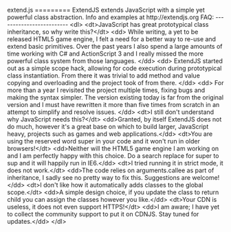 e x t e n d . j s  
 = = = = = = = = =  
  
 E x t e n d J S   e x t e n d s   J a v a S c r i p t   w i t h   a   s i m p l e   y e t   p o w e r f u l   c l a s s   a b s t r a c t i o n .  
  
 I n f o   a n d   e x a m p l e s   a t   h t t p : / / e x t e n d j s . o r g  
  
 F A Q :  
 - - - - - - - - - - - - - - - - - - - - - - - - -  
 < d l >  
 < d t > J a v a S c r i p t   h a s   g r e a t   p r o t o t y p i c a l   c l a s s   i n h e r i t a n c e ,   s o   w h y   w r i t e   t h i s ? < / d t >  
 < d d >  
 W h i l e   w r i t i n g ,   a   y e t   t o   b e   r e l e a s e d   H T M L 5   g a m e   e n g i n e ,   I   f e l t   a   n e e d   f o r   a   b e t t e r   w a y   t o   r e - u s e   a n d   e x t e n d   b a s i c   p r i m i t i v e s .   O v e r   t h e   p a s t   y e a r s   I   a l s o   s p e n d   a   l a r g e   a m o u n t s   o f   t i m e   w o r k i n g   w i t h   C #   a n d   A c t i o n S c r i p t   3   a n d   I   r e a l l y   m i s s e d   t h e   m o r e   p o w e r f u l   c l a s s   s y s t e m   f r o m   t h o s e   l a n g u a g e s .  
 < / d d >  
 < d d >  
 E x t e n d J S   s t a r t e d   o u t   a s   a   s i m p l e   s c o p e   h a c k ,   a l l o w i n g   f o r   c o d e   e x e c u t i o n   d u r i n g   p r o t o t y p i c a l   c l a s s   i n s t a n t i a t i o n .   F r o m   t h e r e   i t   w a s   t r i v i a l   t o   a d d   m e t h o d   a n d   v a l u e   c o p y i n g   a n d   o v e r l o a d i n g   a n d   t h e   p r o j e c t   t o o k   o f   f r o m   t h e r e .  
 < / d d >  
 < d d >  
 F o r   m o r e   t h a n   a   y e a r   I   r e v i s i t e d   t h e   p r o j e c t   m u l t i p l e   t i m e s ,   f i x i n g   b u g s   a n d   m a k i n g   t h e   s y n t a x   s i m p l e r .   T h e   v e r s i o n   e x i s t i n g   t o d a y   i s   f a r   f r o m   t h e   o r i g i n a l   v e r s i o n   a n d   I   m u s t   h a v e   r e w r i t t e n   i t   m o r e   t h a n   f i v e   t i m e s   f r o m   s c r a t c h   i n   a n   a t t e m p t   t o   s i m p l i f y   a n d   r e s o l v e   i s s u e s .      
 < / d d >  
 < d t > I   s t i l l   d o n ' t   u n d e r s t a n d   w h y   J a v a S c r i p t   n e e d s   t h i s ? < / d t >  
 < d d > G r a n t e d ,   b y   i t s e l f   E x t e n d J S   d o e s   n o t   d o   m u c h ,   h o w e v e r   i t ' s   a   g r e a t   b a s e   o n   w h i c h   t o   b u i l d   l a r g e r ,   J a v a S c r i p t   h e a v y ,   p r o j e c t s   s u c h   a s   g a m e s   a n d   w e b   a p p l i c a t i o n s . < / d d >  
  
 < d t > Y o u   a r e   u s i n g   t h e   r e s e r v e d   w o r d   s u p e r   i n   y o u r   c o d e   a n d   i t   w o n ' t   r u n   i n   o l d e r   b r o w s e r s ! < / d t >  
 < d d > N e i t h e r   w i l l   t h e   H T M L 5   g a m e   e n g i n e   I   a m   w o r k i n g   o n   a n d   I   a m   p e r f e c t l y   h a p p y   w i t h   t h i s   c h o i c e .   D o   a   s e a r c h   r e p l a c e   f o r   s u p e r   t o   s u p   a n d   i t   w i l l   h a p p i l y   r u n   i n   I E 6 . < / d d >  
  
 < d t > I   t r i e d   r u n n i n g   i t   i n   s t r i c t   m o d e ,   i t   d o e s   n o t   w o r k . < / d t >  
 < d d > T h e   c o d e   r e l i e s   o n   a r g u m e n t s . c a l l e e   a s   p a r t   o f   i n h e r i t a n c e ,   I   s a d l y   s e e   n o   p r e t t y   w a y   t o   f i x   t h i s .   S u g g e s t i o n s   a r e   w e l c o m e ! < / d d >  
  
 < d t > I   d o n ' t   l i k e   h o w   i t   a u t o m a t i c a l l y   a d d s   c l a s s e s   t o   t h e   g l o b a l   s c o p e . < / d t >  
 < d d > A   s i m p l e   d e s i g n   c h o i c e ,   i f   y o u   u p d a t e   t h e   c l a s s   t o   r e t u r n   c h i l d   y o u   c a n   a s s i g n   t h e   c l a s s e s   h o w e v e r   y o u   l i k e . < / d d >  
  
 < d t > Y o u r   C D N   i s   u s e l e s s ,   i t   d o e s   n o t   e v e n   s u p p o r t   H T T P S ! < / d t >  
 < d d > I   a m   a w a r e ;   I   h a v e   y e t   t o   c o l l e c t   t h e   c o m m u n i t y   s u p p o r t   t o   p u t   i t   o n   C D N J S .   S t a y   t u n e d   f o r   u p d a t e s . < / d d >  
 < / d l > 